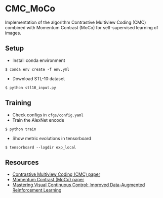 # CMC_MoCo
Implementation of the algorithm Contrastive Multiview Coding (CMC) combined with Momentum Contrast (MoCo) for self-supervised learning of images.

## Setup

* Install conda environment
```shell
$ conda env create -f env.yml
```
* Download STL-10 dataset
```shell
$ python stl10_input.py
```

## Training

* Check configs in ``cfgs/config.yaml``
* Train the AlexNet encode
```shell
$ python train
```
* Show metric evolutions in tensorboard
```shell
$ tensorboard --logdir exp_local
```

## Resources
* [Contrastive Multiview Coding (CMC) paper](https://arxiv.org/abs/1906.05849)
* [Momentum Contrast (MoCo) paper](https://arxiv.org/abs/1911.05722)
* [Mastering Visual Continuous Control: Improved Data-Augmented Reinforcement Learning](https://arxiv.org/abs/2107.09645)
